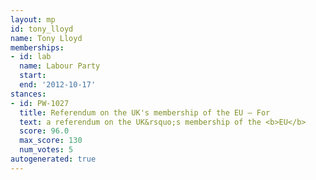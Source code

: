 ```yaml
---
layout: mp
id: tony_lloyd
name: Tony Lloyd
memberships:
- id: lab
  name: Labour Party
  start: 
  end: '2012-10-17'
stances:
- id: PW-1027
  title: Referendum on the UK's membership of the EU — For
  text: a referendum on the UK&rsquo;s membership of the <b>EU</b>
  score: 96.0
  max_score: 130
  num_votes: 5
autogenerated: true
---
```

